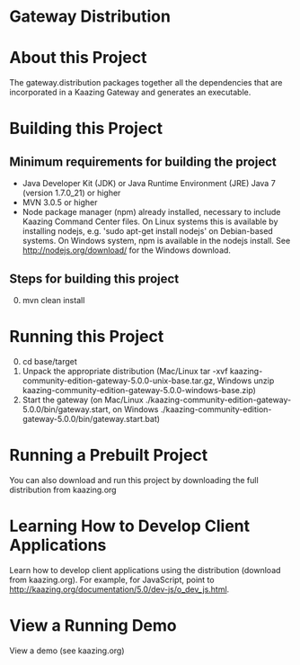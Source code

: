 # Gateway Distribution

# About this Project

The gateway.distribution packages together all the dependencies that are incorporated in a 
Kaazing Gateway and generates an executable.

# Building this Project

## Minimum requirements for building the project
* Java Developer Kit (JDK) or Java Runtime Environment (JRE) Java 7 (version 1.7.0_21) or higher
* MVN 3.0.5 or higher
* Node package manager (npm) already installed, necessary to include Kaazing Command Center files. On Linux systems
  this is available by installing nodejs, e.g. 'sudo apt-get install nodejs' on Debian-based systems. On Windows
  system, npm is available in the nodejs install. See http://nodejs.org/download/ for the Windows download.

## Steps for building this project
0. mvn clean install

# Running this Project

0. cd base/target
1. Unpack the appropriate distribution (Mac/Linux tar -xvf kaazing-community-edition-gateway-5.0.0-unix-base.tar.gz, 
Windows unzip kaazing-community-edition-gateway-5.0.0-windows-base.zip)
2. Start the gateway (on Mac/Linux ./kaazing-community-edition-gateway-5.0.0/bin/gateway.start, on Windows ./kaazing-community-edition-gateway-5.0.0/bin/gateway.start.bat)

# Running a Prebuilt Project

You can also download and run this project by downloading the full distribution from kaazing.org

# Learning How to Develop Client Applications

Learn how to develop client applications using the distribution (download from kaazing.org). For example, for JavaScript, point to http://kaazing.org/documentation/5.0/dev-js/o_dev_js.html.

# View a Running Demo

View a demo (see kaazing.org)
